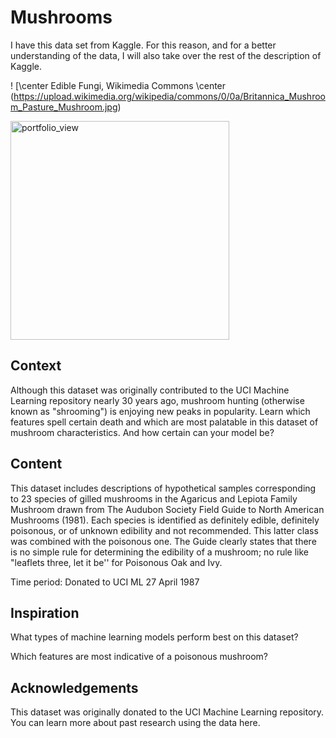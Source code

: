 # Mushrooms

I have this data set from Kaggle. For this reason, and for a better understanding of the data, I will also take over the rest of the description of Kaggle.

! [\center Edible Fungi, Wikimedia Commons \center (https://upload.wikimedia.org/wikipedia/commons/0/0a/Britannica_Mushroom_Pasture_Mushroom.jpg) 

<img width="350" alt="portfolio_view" src="/images/Britannica_Mushroom_Pasture_Mushroom.jpgg">

## Context
Although this dataset was originally contributed to the UCI Machine Learning repository nearly 30 years ago, mushroom hunting (otherwise known as "shrooming") is enjoying new peaks in popularity. Learn which features spell certain death and which are most palatable in this dataset of mushroom characteristics. And how certain can your model be?

## Content
This dataset includes descriptions of hypothetical samples corresponding to 23 species of gilled mushrooms in the Agaricus and Lepiota Family Mushroom drawn from The Audubon Society Field Guide to North American Mushrooms (1981). Each species is identified as definitely edible, definitely poisonous, or of unknown edibility and not recommended. This latter class was combined with the poisonous one. The Guide clearly states that there is no simple rule for determining the edibility of a mushroom; no rule like "leaflets three, let it be'' for Poisonous Oak and Ivy.

Time period: Donated to UCI ML 27 April 1987

## Inspiration
What types of machine learning models perform best on this dataset?

Which features are most indicative of a poisonous mushroom?

## Acknowledgements
This dataset was originally donated to the UCI Machine Learning repository. You can learn more about past research using the data here.
